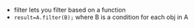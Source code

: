 - filter lets you filter based on a function
- `result=A.filter(B);` where B is a condition for each obj in A